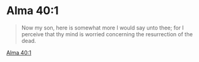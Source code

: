 # Alma 40:1

> Now my son, here is somewhat more I would say unto thee; for I perceive that thy mind is worried concerning the resurrection of the dead.

[Alma 40:1](https://www.churchofjesuschrist.org/study/scriptures/bofm/alma/40?lang=eng&id=p1#p1)



